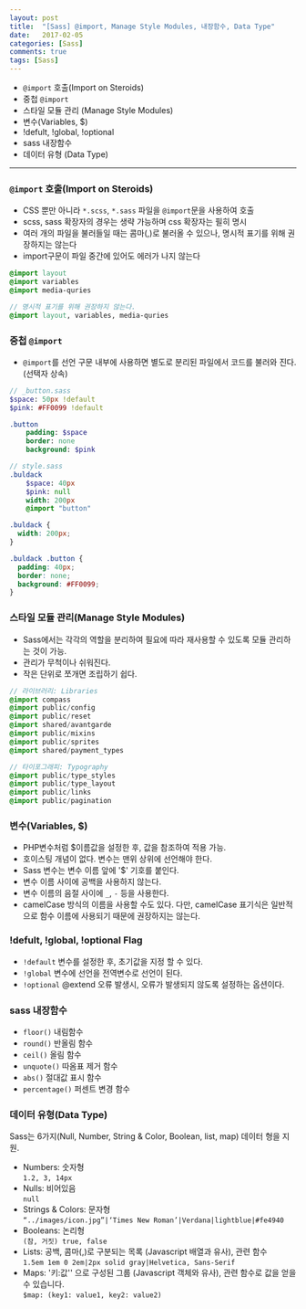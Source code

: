 ```yaml
---
layout: post
title:  "[Sass] @import, Manage Style Modules, 내장함수, Data Type"
date:   2017-02-05
categories: [Sass]
comments: true
tags: [Sass]
---
```


- `@import` 호출(Import on Steroids)
- 중첩 `@import`
- 스타일 모듈 관리 (Manage Style Modules)
- 변수(Variables, $)
- !defult, !global, !optional
- sass 내장함수
- 데이터 유형 (Data Type)

<!--more-->

---
### `@import` 호출(Import on Steroids)
- CSS 뿐만 아니라 `*.scss`, `*.sass` 파일을 `@import`문을 사용하여 호출
- scss, sass 확장자의 경우는 생략 가능하며 css 확장자는 필히 명시
- 여러 개의 파일을 불러들일 때는 콤마(,)로 불러올 수 있으나, 명시적 표기를 위해 권장하지는 않는다
- import구문이 파일 중간에 있어도 에러가 나지 않는다

```sass
@import layout
@import variables
@import media-quries

// 명시적 표기를 위해 권장하지 않는다.
@import layout, variables, media-quries
```

### 중첩 `@import`
- `@import`를 선언 구문 내부에 사용하면 별도로 분리된 파일에서 코드를 불러와 진다. (선택자 상속)

```sass
// _button.sass
$space: 50px !default
$pink: #FF0099 !default

.button
	padding: $space
	border: none
	background: $pink

// style.sass
.buldack
	$space: 40px
	$pink: null
	width: 200px
	@import "button"
```

```css
.buldack {
  width: 200px;
}

.buldack .button {
  padding: 40px;
  border: none;
  background: #FF0099;
}
```

### 스타일 모듈 관리(Manage Style Modules)
- Sass에서는 각각의 역할을 분리하여 필요에 따라 재사용할 수 있도록 모듈 관리하는 것이 가능.
- 관리가 무척이나 쉬워진다.
- 작은 단위로 쪼개면 조립하기 쉽다.

```sass
// 라이브러리: Libraries
@import compass
@import public/config
@import public/reset
@import shared/avantgarde
@import public/mixins
@import public/sprites
@import shared/payment_types

// 타이포그래피: Typography
@import public/type_styles
@import public/type_layout
@import public/links
@import public/pagination
```

### 변수(Variables, $)
- PHP변수처럼 $이름값을 설정한 후, 값을 참조하여 적용 가능.
- 호이스팅 개념이 없다. 변수는 맨위 상위에 선언해야 한다.
- Sass 변수는 변수 이름 앞에 '$' 기호를 붙인다.
- 변수 이름 사이에 공백을 사용하지 않는다.
- 변수 이름의 음절 사이에 `_`, `-` 등을 사용한다.
- camelCase 방식의 이름을 사용할 수도 있다. 다만, camelCase 표기식은 일반적으로 함수 이름에 사용되기 때문에 권장하지는 않는다.

### !defult, !global, !optional Flag
- `!default` 변수를 설정한 후, 초기값을 지정 할 수 있다.
- `!global` 변수에 선언을 전역변수로 선언이 된다.
- `!optional` @extend 오류 발생시, 오류가 발생되지 않도록 설정하는 옵션이다.

### sass 내장함수
- `floor()` 내림함수
- `round()` 반올림 함수
- `ceil()` 올림 함수
- `unquote()` 따옴표 제거 함수
- `abs()` 절대값 표시 함수
- `percentage()` 퍼센트 변경 함수

### 데이터 유형(Data Type)
Sass는 6가지(Null, Number, String & Color, Boolean, list, map) 데이터 형을 지원.

- Numbers: 숫자형<br>
`1.2, 3, 14px`<br>
- Nulls: 비어있음<br>
`null`<br>
- Strings & Colors: 문자형<br>
`“../images/icon.jpg”|‘Times New Roman’|Verdana|lightblue|#fe4940`<br>
- Booleans: 논리형<br>
`(참, 거짓) true, false`<br>
- Lists: 공백, 콤마(,)로 구분되는 목록 (Javascript 배열과 유사), 관련 함수<br>
`1.5em 1em 0 2em|2px solid gray|Helvetica, Sans-Serif`<br>
- Maps: '키:값'' 으로 구성된 그룹 (Javascript 객체와 유사), 관련 함수로 값을 얻을 수 있습니다.<br>
`$map: (key1: value1, key2: value2)`<br>

